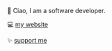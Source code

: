 👋 Ciao, I am a software developer.

💻 [my website](https://davidefruci.com)

✨ [support me](https://buy.stripe.com/fZe4hVa1mcDk3i8000)

<!---
davfru/davfru is a ✨ special ✨ repository because its `README.md` (this file) appears on your GitHub profile.
You can click the Preview link to take a look at your changes.
--->
